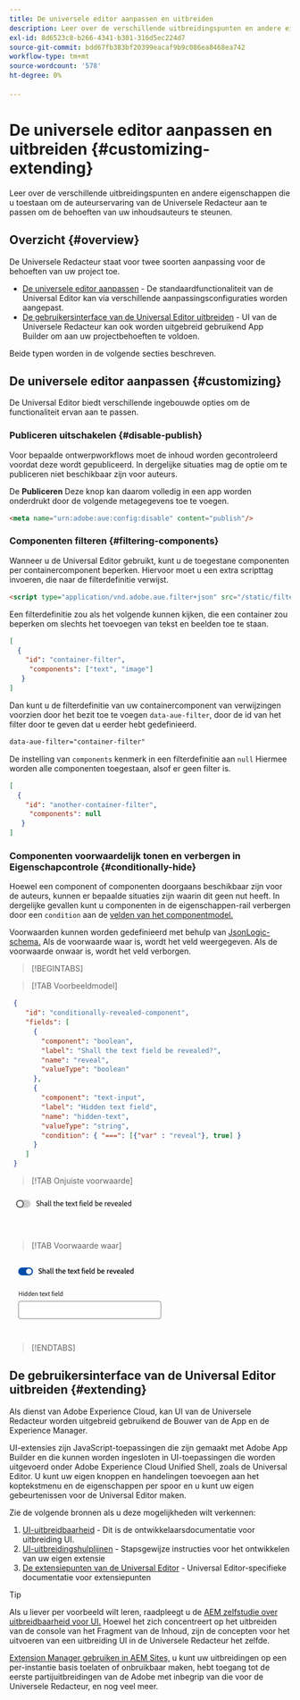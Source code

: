 ```yaml
---
title: De universele editor aanpassen en uitbreiden
description: Leer over de verschillende uitbreidingspunten en andere eigenschappen die u toestaan om UI van de Universele Redacteur aan te passen om de behoeften van uw inhoudsauteurs te steunen.
exl-id: 8d6523c8-b266-4341-b301-316d5ec224d7
source-git-commit: bdd67fb383bf20399eacaf9b9c086ea8468ea742
workflow-type: tm+mt
source-wordcount: '578'
ht-degree: 0%

---
```



# De universele editor aanpassen en uitbreiden {#customizing-extending}

Leer over de verschillende uitbreidingspunten en andere eigenschappen die u toestaan om de auteurservaring van de Universele Redacteur aan te passen om de behoeften van uw inhoudsauteurs te steunen.

## Overzicht {#overview}

De Universele Redacteur staat voor twee soorten aanpassing voor de behoeften van uw project toe.

* [De universele editor aanpassen](#customizing) - De standaardfunctionaliteit van de Universal Editor kan via verschillende aanpassingsconfiguraties worden aangepast.
* [De gebruikersinterface van de Universal Editor uitbreiden](#extending) - UI van de Universele Redacteur kan ook worden uitgebreid gebruikend App Builder om aan uw projectbehoeften te voldoen.

Beide typen worden in de volgende secties beschreven.

## De universele editor aanpassen {#customizing}

De Universal Editor biedt verschillende ingebouwde opties om de functionaliteit ervan aan te passen.

### Publiceren uitschakelen {#disable-publish}

Voor bepaalde ontwerpworkflows moet de inhoud worden gecontroleerd voordat deze wordt gepubliceerd. In dergelijke situaties mag de optie om te publiceren niet beschikbaar zijn voor auteurs.

De **Publiceren** Deze knop kan daarom volledig in een app worden onderdrukt door de volgende metagegevens toe te voegen.

```html
<meta name="urn:adobe:aue:config:disable" content="publish"/>
```

### Componenten filteren {#filtering-components}

Wanneer u de Universal Editor gebruikt, kunt u de toegestane componenten per containercomponent beperken. Hiervoor moet u een extra scripttag invoeren, die naar de filterdefinitie verwijst.

```html
<script type="application/vnd.adobe.aue.filter+json" src="/static/filter-definition.json"></script>
```

Een filterdefinitie zou als het volgende kunnen kijken, die een container zou beperken om slechts het toevoegen van tekst en beelden toe te staan.

```json
[
  {
    "id": "container-filter",
     "components": ["text", "image"]
   }
]
```

Dan kunt u de filterdefinitie van uw containercomponent van verwijzingen voorzien door het bezit toe te voegen `data-aue-filter`, door de id van het filter door te geven dat u eerder hebt gedefinieerd.

```html
data-aue-filter="container-filter"
```

De instelling van `components` kenmerk in een filterdefinitie aan `null` Hiermee worden alle componenten toegestaan, alsof er geen filter is.

```json
[
  {
    "id": "another-container-filter",
     "components": null
   }
]
```

### Componenten voorwaardelijk tonen en verbergen in Eigenschapcontrole {#conditionally-hide}

Hoewel een component of componenten doorgaans beschikbaar zijn voor de auteurs, kunnen er bepaalde situaties zijn waarin dit geen nut heeft. In dergelijke gevallen kunt u componenten in de eigenschappen-rail verbergen door een `condition` aan de [velden van het componentmodel.](/help/implementing/universal-editor/field-types.md#fields)

Voorwaarden kunnen worden gedefinieerd met behulp van [JsonLogic-schema.](https://jsonlogic.com/) Als de voorwaarde waar is, wordt het veld weergegeven. Als de voorwaarde onwaar is, wordt het veld verborgen.

>[!BEGINTABS]

>[!TAB Voorbeeldmodel]

```json
 {
    "id": "conditionally-revealed-component",
    "fields": [
      {
        "component": "boolean",
        "label": "Shall the text field be revealed?",
        "name": "reveal",
        "valueType": "boolean"
      },
      {
        "component": "text-input",
        "label": "Hidden text field",
        "name": "hidden-text",
        "valueType": "string",
        "condition": { "===": [{"var" : "reveal"}, true] }
      }
    ]
 }
```

>[!TAB Onjuiste voorwaarde]

![Verborgen tekstveld](assets/hidden.png)

>[!TAB Voorwaarde waar]

![Weergegeven tekstveld](assets/shown.png)

>[!ENDTABS]

## De gebruikersinterface van de Universal Editor uitbreiden {#extending}

Als dienst van Adobe Experience Cloud, kan UI van de Universele Redacteur worden uitgebreid gebruikend de Bouwer van de App en de Experience Manager.

UI-extensies zijn JavaScript-toepassingen die zijn gemaakt met Adobe App Builder en die kunnen worden ingesloten in UI-toepassingen die worden uitgevoerd onder Adobe Experience Cloud Unified Shell, zoals de Universal Editor. U kunt uw eigen knoppen en handelingen toevoegen aan het koptekstmenu en de eigenschappen per spoor en u kunt uw eigen gebeurtenissen voor de Universal Editor maken.

Zie de volgende bronnen als u deze mogelijkheden wilt verkennen:

1. [UI-uitbreidbaarheid](https://developer.adobe.com/uix/docs/) - Dit is de ontwikkelaarsdocumentatie voor uitbreiding UI.
1. [UI-uitbreidingshulplijnen](https://developer.adobe.com/uix/docs/guides/) - Stapsgewijze instructies voor het ontwikkelen van uw eigen extensie
1. [De extensiepunten van de Universal Editor](https://developer.adobe.com/uix/docs/services/aem-universal-editor/) - Universal Editor-specifieke documentatie voor extensiepunten

>[!TIP]
>
>Als u liever per voorbeeld wilt leren, raadpleegt u de [AEM zelfstudie over uitbreidbaarheid voor UI.](https://experienceleague.adobe.com/en/docs/experience-manager-learn/cloud-service/developing/extensibility/ui/overview) Hoewel het zich concentreert op het uitbreiden van de console van het Fragment van de Inhoud, zijn de concepten voor het uitvoeren van een uitbreiding UI in de Universele Redacteur het zelfde.

[Extension Manager gebruiken in AEM Sites,](https://developer.adobe.com/uix/docs/extension-manager/) u kunt uw uitbreidingen op een per-instantie basis toelaten of onbruikbaar maken, hebt toegang tot de eerste partijuitbreidingen van de Adobe met inbegrip van die voor de Universele Redacteur, en nog veel meer.
